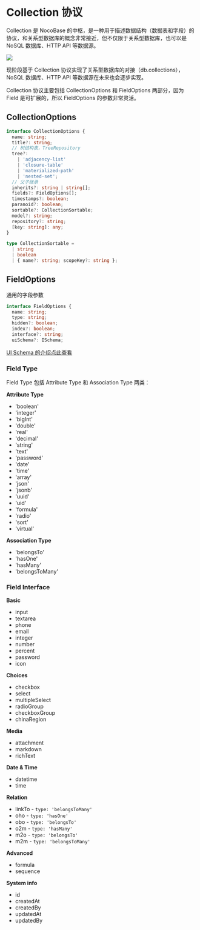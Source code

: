# Collection 协议

Collection 是 NocoBase 的中枢，是一种用于描述数据结构（数据表和字段）的协议，和关系型数据库的概念非常接近，但不仅限于关系型数据库，也可以是 NoSQL 数据库、HTTP API 等数据源。

<img src="./schema.svg" style="max-width: 800px;" >

现阶段基于 Collection 协议实现了关系型数据库的对接（db.collections），NoSQL 数据库、HTTP API 等数据源在未来也会逐步实现。

Collection 协议主要包括 CollectionOptions 和 FieldOptions 两部分，因为 Field 是可扩展的，所以 FieldOptions 的参数非常灵活。

## CollectionOptions

```ts
interface CollectionOptions {
  name: string;
  title?: string;
  // 树结构表，TreeRepository
  tree?:
    | 'adjacency-list'
    | 'closure-table'
    | 'materialized-path'
    | 'nested-set';
  // 父子继承
  inherits?: string | string[];
  fields?: FieldOptions[];
  timestamps?: boolean;
  paranoid?: boolean;
  sortable?: CollectionSortable;
  model?: string;
  repository?: string;
  [key: string]: any;
}

type CollectionSortable =
  | string
  | boolean
  | { name?: string; scopeKey?: string };
```

## FieldOptions

通用的字段参数

```ts
interface FieldOptions {
  name: string;
  type: string;
  hidden?: boolean;
  index?: boolean;
  interface?: string;
  uiSchema?: ISchema;
```

[UI Schema 的介绍点此查看](/development/client/ui-schema-designer/what-is-ui-schema)

### Field Type

Field Type 包括 Attribute Type 和 Association Type 两类：

**Attribute Type**

- 'boolean'
- 'integer'
- 'bigInt'
- 'double'
- 'real'
- 'decimal'
- 'string'
- 'text'
- 'password'
- 'date'
- 'time'
- 'array'
- 'json'
- 'jsonb'
- 'uuid'
- 'uid'
- 'formula'
- 'radio'
- 'sort'
- 'virtual'

**Association Type**

- 'belongsTo'
- 'hasOne'
- 'hasMany'
- 'belongsToMany'

### Field Interface

**Basic**

- input
- textarea
- phone
- email
- integer
- number
- percent
- password
- icon

**Choices**

- checkbox
- select
- multipleSelect
- radioGroup
- checkboxGroup
- chinaRegion

**Media**

- attachment
- markdown
- richText

**Date & Time**

- datetime
- time

**Relation**

- linkTo - `type: 'belongsToMany'`
- oho - `type: 'hasOne'`
- obo - `type: 'belongsTo'`
- o2m - `type: 'hasMany'`
- m2o - `type: 'belongsTo'`
- m2m - `type: 'belongsToMany'`

**Advanced**

- formula
- sequence

**System info**

- id
- createdAt
- createdBy
- updatedAt
- updatedBy
